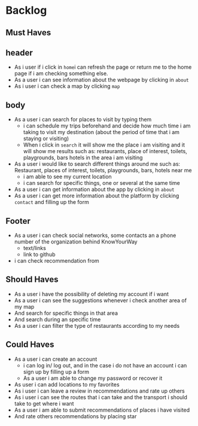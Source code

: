 # Backlog

## Must Haves

## header

- As i user if i click in `home`i can refresh the page or return me to the home page if i am checking something else.
- As a user i can see information about the webpage by clicking in `about`
- As i user i can check a map by clicking `map`

## body

- As a user i can search for places to visit by typing them
  - i can schedule my trips beforehand and decide how much time i am taking to visit my destination (about the period of time that i am staying or visiting)
  - When i click in `search` it will show me the place i am visiting and it will show me results such as: restaurants, place of interest, toilets, playgrounds, bars hotels in the area i am visiting
- As a user i would like to search different things around me such as: Restaurant, places of interest, toilets, playgrounds, bars, hotels near me
  - i am able to see my current location
  - i can search for specific things, one or several at the same time
- As a user i can get information about the app by clicking in `about`
- As a user i can get more information about the platform  by clicking `contact` and filling up the form

## Footer

- As a user i can check social networks, some contacts an a phone number of the organization behind KnowYourWay
  - text/links
  - link to github
- i can check recommendation from

## Should Haves

- As a user i have the possibility of deleting my account if i want
- As a user i can see the suggestions whenever i check another area of my map
- And search for specific things in that area
- And search during an specific time
- As a user i can filter the type of restaurants according to my needs

## Could Haves

- As a user i can create an account
  - i can log in/ log out, and in the case i do not have an account i can sign up by filling up a form
  - As a user i am able to change my password or recover it
- As user i can add locations to my favorites
- As i user i can leave a review in recommendations and rate up others
- As i user i can see the routes that i can take and the transport i should take to get where i want
- As a user i am able to submit recommendations of places i have visited
- And rate others recommendations by placing star
